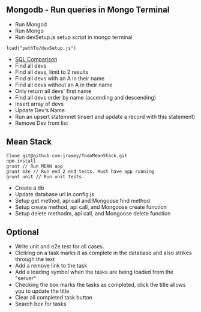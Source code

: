 Mongodb - Run queries in Mongo Terminal
--------------------------
* Run Mongod
* Run Mongo
* Run devSetup.js setup script in mongo terminal
```
load("pathTo/devSetup.js")
```
* [SQL Comparison](http://docs.mongodb.org/manual/reference/sql-comparison/)
* Find all devs
* Find all devs, limit to 2 results
* Find all devs with an A in their name
* Find all devs without an A in their name
* Only return all devs' first name
* Find all devs order by name (ascending and descending)
* Insert array of devs
* Update Dev's Name
* Run an upsert statemnet (insert and update a record with this statement)
* Remove Dev from list

 Mean Stack
-------------------------
```
Clone git@github.com:jramey/TodoMeanStack.git
npm-install
grunt // Run MEAN app
grunt e2e // Run end 2 end tests. Must have app running
grunt unit // Run unit tests. 
```
* Create a db
* Update database url in config.js
* Setup get method, api call and Mongoose find method
* Setup create method, api call, and Mongoose create function
* Setup delete methodm, api call, and Mongoose delete function

 Optional 
-------------------------
* Write unit and e2e test for all cases.  
* Clciking on a task marks it as complete in the database and also strikes through the text
* Add a remove link to the task
* Add a loading symbol when the tasks are being loaded from the "server"
* Checking the box marks the tasks as completed, click the title allows you to update the title
* Clear all completed task button
* Search box for tasks
